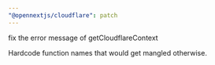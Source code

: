 ```yaml
---
"@opennextjs/cloudflare": patch
---
```


fix the error message of getCloudflareContext

Hardcode function names that would get mangled otherwise.
